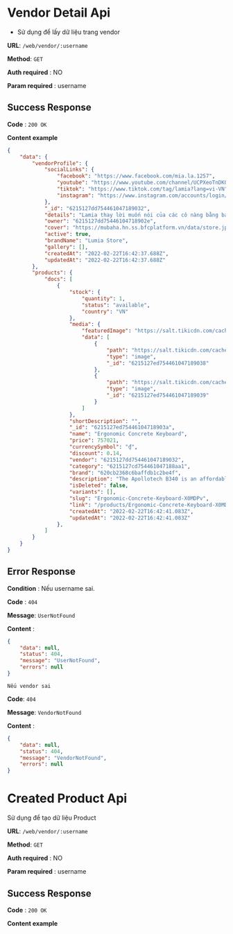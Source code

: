 # Vendor Detail Api

* Sử dụng để lấy dữ liệu trang vendor

**URL**: `/web/vendor/:username`

**Method**: `GET`

**Auth required** : NO

**Param required** : username

## Success Response

**Code** : `200 OK`

**Content example**

```json
{
    "data": {
        "vendorProfile": {
            "socialLinks": {
                "facebook": "https://www.facebook.com/mia.la.1257",
                "youtube": "https://www.youtube.com/channel/UCPXeoTnDKOGPk9rwBTEtj9A",
                "tiktok": "https://www.tiktok.com/tag/lamia?lang=vi-VN",
                "instagram": "https://www.instagram.com/accounts/login/"
            },
            "_id": "6215127dd754461047189032",
            "details": "Lamia thay lời muốn nói của các cô nàng bằng bản tuyên ngôn thời trang nữ quyền cá tính. Thấu hiểu được vai trò của người phụ nữ trong xã hội hiện đại.",
            "owner": "6215127dd75446104718902e",
            "cover": "https://mubaha.hn.ss.bfcplatform.vn/data/store.jpeg",
            "active": true,
            "brandName": "Lumia Store",
            "gallery": [],
            "createdAt": "2022-02-22T16:42:37.688Z",
            "updatedAt": "2022-02-22T16:42:37.688Z"
        },
        "products": {
            "docs": [
                {
                    "stock": {
                        "quantity": 1,
                        "status": "available",
                        "country": "VN"
                    },
                    "media": {
                        "featuredImage": "https://salt.tikicdn.com/cache/400x400/ts/product/a5/31/4b/a6b50b155bff50437c6fe03ee9036b5f.jpg.webp",
                        "data": [
                            {
                                "path": "https://salt.tikicdn.com/cache/400x400/ts/product/6c/37/92/dbf0041e5c8333babad2f0a431a42004.png.webp",
                                "type": "image",
                                "_id": "6215127ed754461047189038"
                            },
                            {
                                "path": "https://salt.tikicdn.com/cache/400x400/ts/product/da/0c/18/0299d7752d97b2be9d3dadae6ff6286f.png.webp",
                                "type": "image",
                                "_id": "6215127ed754461047189039"
                            }
                        ]
                    },
                    "shortDescription": "",
                    "_id": "6215127ed75446104718903a",
                    "name": "Ergonomic Concrete Keyboard",
                    "price": 757021,
                    "currencySymbol": "₫",
                    "discount": 0.14,
                    "vendor": "6215127dd754461047189032",
                    "category": "6215127cd754461047188aa1",
                    "brand": "620cb2368c6baffdb1c2be4f",
                    "description": "The Apollotech B340 is an affordable wireless mouse with reliable connectivity, 12 months battery life and modern design",
                    "isDeleted": false,
                    "variants": [],
                    "slug": "Ergonomic-Concrete-Keyboard-X0MDPv",
                    "link": "/products/Ergonomic-Concrete-Keyboard-X0MDPv",
                    "createdAt": "2022-02-22T16:42:41.083Z",
                    "updatedAt": "2022-02-22T16:42:41.083Z"
                },
            ]
        }
    }
}
```

## Error Response

**Condition** : Nếu username sai.

**Code** : `404`

**Message**: `UserNotFound`

**Content** :

```json
{
    "data": null,
    "status": 404,
    "message": "UserNotFound",
    "errors": null
}
```

`Nếu vendor sai`

**Code**: `404`

**Message**: `VendorNotFound`

**Content** :

```json
{
    "data": null,
    "status": 404,
    "message": "VendorNotFound",
    "errors": null
}
```

# Created Product Api

Sử dụng để tạo dữ liệu Product

**URL**: `/web/vendor/:username`

**Method**: `GET`

**Auth required** : NO

**Param required** : username

## Success Response

**Code** : `200 OK`

**Content example**